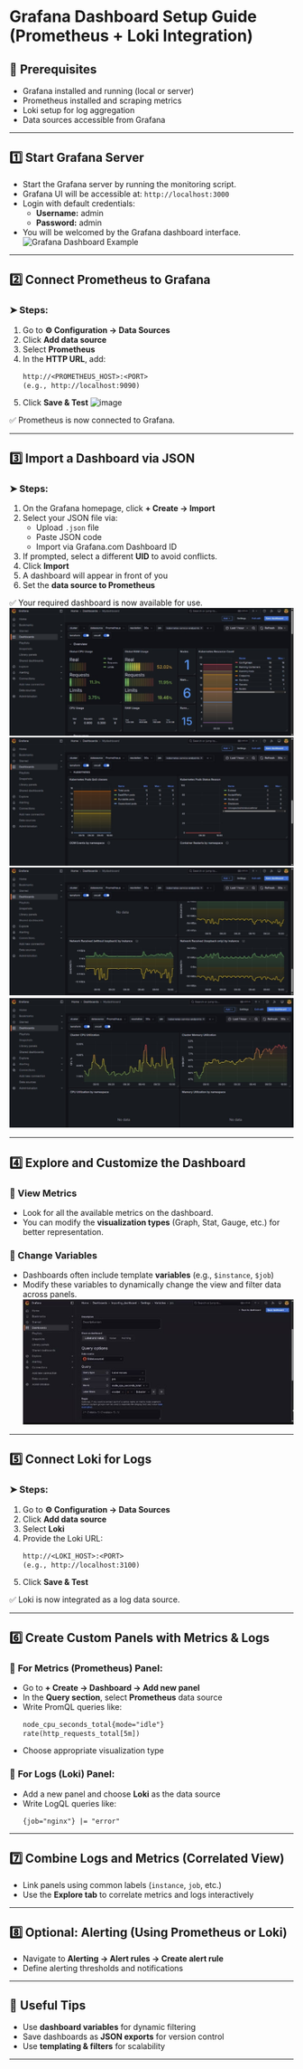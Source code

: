 # Grafana Dashboard Setup Guide (Prometheus + Loki Integration)

## 🔧 Prerequisites
- Grafana installed and running (local or server)
- Prometheus installed and scraping metrics
- Loki setup for log aggregation
- Data sources accessible from Grafana

---

## 1️⃣ Start Grafana Server
- Start the Grafana server by running the monitoring script.
- Grafana UI will be accessible at: `http://localhost:3000`
- Login with default credentials:
  - **Username:** admin
  - **Password:** admin
- You will be welcomed by the Grafana dashboard interface.
![Grafana Dashboard Example](https://github.com/user-attachments/assets/d00fd18e-2355-4dbf-b707-a735724c1cfb)

---

## 2️⃣ Connect Prometheus to Grafana

### ➤ Steps:
1. Go to **⚙️ Configuration → Data Sources**
2. Click **Add data source**
3. Select **Prometheus**
4. In the **HTTP URL**, add:
   ```
   http://<PROMETHEUS_HOST>:<PORT>
   (e.g., http://localhost:9090)
   ```
5. Click **Save & Test**
   ![image](https://github.com/user-attachments/assets/7b75414b-83e2-41ca-b771-5e171fdacd22)


✅ Prometheus is now connected to Grafana.

---

## 3️⃣ Import a Dashboard via JSON

### ➤ Steps:
1. On the Grafana homepage, click **+ Create → Import**
2. Select your JSON file via:
   - Upload `.json` file
   - Paste JSON code
   - Import via Grafana.com Dashboard ID
3. If prompted, select a different **UID** to avoid conflicts.
4. Click **Import**
5. A dashboard will appear in front of you
6. Set the **data source to Prometheus**

✅ Your required dashboard is now available for use.
![image](https://github.com/YashSri17/mthree-training-notes/blob/main/Week%206/Day%2026/1g.jpeg)
![image](https://github.com/YashSri17/mthree-training-notes/blob/main/Week%206/Day%2026/2g.jpeg)
![image](https://github.com/YashSri17/mthree-training-notes/blob/main/Week%206/Day%2026/3g.jpeg)
![image](https://github.com/YashSri17/mthree-training-notes/blob/main/Week%206/Day%2026/4g.jpeg)

---

## 4️⃣ Explore and Customize the Dashboard

### 🔹 View Metrics
- Look for all the available metrics on the dashboard.
- You can modify the **visualization types** (Graph, Stat, Gauge, etc.) for better representation.

### 🔹 Change Variables
- Dashboards often include template **variables** (e.g., `$instance`, `$job`)
- Modify these variables to dynamically change the view and filter data across panels.
![image](https://github.com/YashSri17/mthree-training-notes/blob/main/Week%206/Day%2026/6g.jpeg)
---

## 5️⃣ Connect Loki for Logs

### ➤ Steps:
1. Go to **⚙️ Configuration → Data Sources**
2. Click **Add data source**
3. Select **Loki**
4. Provide the Loki URL:
   ```
   http://<LOKI_HOST>:<PORT>
   (e.g., http://localhost:3100)
   ```
5. Click **Save & Test**

✅ Loki is now integrated as a log data source.

---

## 6️⃣ Create Custom Panels with Metrics & Logs

### 🔹 **For Metrics (Prometheus) Panel:**
- Go to **+ Create → Dashboard → Add new panel**
- In the **Query section**, select **Prometheus** data source
- Write PromQL queries like:
  ```promql
  node_cpu_seconds_total{mode="idle"}
  rate(http_requests_total[5m])
  ```
- Choose appropriate visualization type

### 🔹 **For Logs (Loki) Panel:**
- Add a new panel and choose **Loki** as the data source
- Write LogQL queries like:
  ```logql
  {job="nginx"} |= "error"
  ```

---

## 7️⃣ Combine Logs and Metrics (Correlated View)
- Link panels using common labels (`instance`, `job`, etc.)
- Use the **Explore tab** to correlate metrics and logs interactively

---

## 8️⃣ Optional: Alerting (Using Prometheus or Loki)
- Navigate to **Alerting → Alert rules → Create alert rule**
- Define alerting thresholds and notifications

---

## 📁 Useful Tips
- Use **dashboard variables** for dynamic filtering
- Save dashboards as **JSON exports** for version control
- Use **templating & filters** for scalability

---




